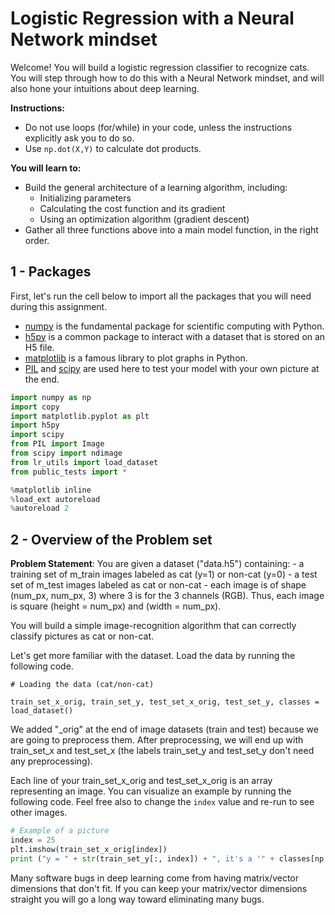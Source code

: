# Logistic Regression with a Neural Network mindset

Welcome! You will build a logistic regression classifier to recognize  cats. You will step through how to do this with a
Neural Network mindset, and will also hone your intuitions about deep learning.

**Instructions:**
- Do not use loops (for/while) in your code, unless the instructions explicitly ask you to do so.
- Use `np.dot(X,Y)` to calculate dot products.

**You will learn to:**
- Build the general architecture of a learning algorithm, including:
    - Initializing parameters
    - Calculating the cost function and its gradient
    - Using an optimization algorithm (gradient descent) 
- Gather all three functions above into a main model function, in the right order.

## 1 - Packages ##

First, let's run the cell below to import all the packages that you will need during this assignment. 
- [numpy](https://numpy.org/doc/1.20/) is the fundamental package for scientific computing with Python.
- [h5py](http://www.h5py.org) is a common package to interact with a dataset that is stored on an H5 file.
- [matplotlib](http://matplotlib.org) is a famous library to plot graphs in Python.
- [PIL](https://pillow.readthedocs.io/en/stable/) and [scipy](https://www.scipy.org/) are used here to test your model with your own picture at the end.

```python
import numpy as np
import copy
import matplotlib.pyplot as plt
import h5py
import scipy
from PIL import Image
from scipy import ndimage
from lr_utils import load_dataset
from public_tests import *

%matplotlib inline
%load_ext autoreload
%autoreload 2
```

## 2 - Overview of the Problem set ##

**Problem Statement**: You are given a dataset ("data.h5") containing:
    - a training set of m_train images labeled as cat (y=1) or non-cat (y=0)
    - a test set of m_test images labeled as cat or non-cat
    - each image is of shape (num_px, num_px, 3) where 3 is for the 3 channels (RGB). Thus, each image is square (height = num_px) and (width = num_px).

You will build a simple image-recognition algorithm that can correctly classify pictures as cat or non-cat.

Let's get more familiar with the dataset. Load the data by running the following code.
```
# Loading the data (cat/non-cat)

train_set_x_orig, train_set_y, test_set_x_orig, test_set_y, classes = load_dataset()
```
We added "_orig" at the end of image datasets (train and test) because we are going to preprocess them. After preprocessing, we will end up with train_set_x and test_set_x (the labels train_set_y and test_set_y don't need any preprocessing).

Each line of your train_set_x_orig and test_set_x_orig is an array representing an image. You can visualize an example by running the following code. Feel free also to change the `index` value and re-run to see other images.
```python
# Example of a picture
index = 25
plt.imshow(train_set_x_orig[index])
print ("y = " + str(train_set_y[:, index]) + ", it's a '" + classes[np.squeeze(train_set_y[:, index])].decode("utf-8") +  "' picture.")
```
Many software bugs in deep learning come from having matrix/vector dimensions that don't fit. If you can keep your matrix/vector dimensions straight you will go a long way toward eliminating many bugs.
